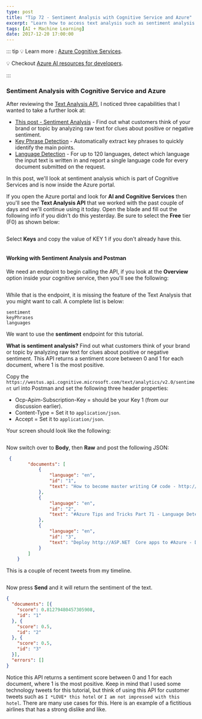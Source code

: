 ```yaml
---
type: post
title: "Tip 72 - Sentiment Analysis with Cognitive Service and Azure"
excerpt: "Learn how to access text analysis such as sentiment analysis with Cognitive Service and Azure"
tags: [AI + Machine Learning]
date: 2017-12-20 17:00:00
---
```


::: tip
:bulb: Learn more : [Azure Cognitive Services](https://docs.microsoft.com/azure/cognitive-services?WT.mc_id=docs-azuredevtips-azureappsdev).

:bulb: Checkout [Azure AI resources for developers](https://azure.microsoft.com/en-us/overview/ai-platform/dev-resources/?WT.mc_id=docs-azuredevtips-azureappsdev).

:::

### Sentiment Analysis with Cognitive Service and Azure

After reviewing the [Text Analysis API](https://docs.microsoft.com/azure/cognitive-services/text-analytics/overview?WT.mc_id=docs-azuredevtips-azureappsdev), I noticed three capabilities that I wanted to take a further look at:

* [This post - Sentiment Analysis](tip72.html) - Find out what customers think of your brand or topic by analyzing raw text for clues about positive or negative sentiment.
* [Key Phrase Detection](tip70.html) - Automatically extract key phrases to quickly identify the main points.
* [Language Detection](tip71.html) - For up to 120 languages, detect which language the input text is written in and report a single language code for every document submitted on the request.

In this post, we'll look at sentiment analysis which is part of Cognitive Services and is now inside the Azure portal.

If you open the Azure portal and look for **AI and Cognitive Services** then you'll see the **Text Analysis API** that we worked with the past couple of days and we'll continue using it today. Open the blade and fill out the following info if you didn't do this yesterday. Be sure to select the **Free** tier (F0) as shown below:

<img :src="$withBase('/files/aicog2.png')">

Select **Keys** and copy the value of KEY 1 if you don't already have this.

<img :src="$withBase('/files/aicog3.png')">

#### Working with Sentiment Analysis and Postman

We need an endpoint to begin calling the API, if you look at the **Overview** option inside your cognitive service, then you'll see the following:

<img :src="$withBase('/files/aicog6.png')">

While that is the endpoint, it is missing the feature of the Text Analysis that you might want to call. A complete list is below:

```
sentiment
keyPhrases
languages
```

We want to use the **sentiment** endpoint for this tutorial.

**What is sentiment analysis?** Find out what customers think of your brand or topic by analyzing raw text for clues about positive or negative sentiment. This API returns a sentiment score between 0 and 1 for each document, where 1 is the most positive.


Copy the `https://westus.api.cognitive.microsoft.com/text/analytics/v2.0/sentiment` url into Postman and set the following three header properties:

* Ocp-Apim-Subscription-Key = should be your Key 1 (from our discussion earlier).
* Content-Type = Set it to `application/json`.
* Accept = Set it to `application/json`.

Your screen should look like the following:

<img :src="$withBase('/files/aicog9.png')">

Now switch over to **Body**, then **Raw** and post the following JSON:

```json
 {
        "documents": [
            {
                "language": "en",
                "id": "1",
                "text": "How to become master writing C# code - http://mcrump.me/2oLeg5i  #dotnet #csharp"
            },
            {
                "language": "en",
                "id": "2",
                "text": "#Azure Tips and Tricks Part 71 - Language Detection with Cognitive Service and Azure."
            },
            {
                "language": "en",
                "id": "3",
                "text": "Deploy http://ASP.NET  Core apps to #Azure - Day 16 - 24 days of Front-end Development with http://ASP.NET  Core, #Angular, and Bootstrap - http://mcrump.me/2Be9vqY  #aspnet #webdev #javascript #webdev #dotnet"
            }
        ]
    }
```

This is a couple of recent tweets from my timeline.

<img :src="$withBase('/files/aicog10.png')">

Now press **Send** and it will return the sentiment of the text.

```json
{
  "documents": [{
    "score": 0.81279480457305908,
    "id": "1"
  }, {
    "score": 0.5,
    "id": "2"
  }, {
    "score": 0.5,
    "id": "3"
  }],
  "errors": []
}
```

Notice this API returns a sentiment score between 0 and 1 for each document, where 1 is the most positive. Keep in mind that I used some technology tweets for this tutorial, but think of using this API for customer tweets such as `I *LOVE* this hotel` or `I am not impressed with this hotel`. There are many use cases for this. Here is an example of a fictitious airlines that has a strong dislike and like.
